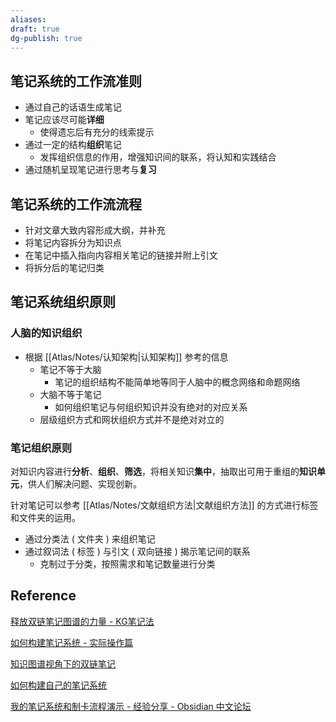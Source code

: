 ```yaml
---
aliases: 
draft: true
dg-publish: true
---
```


## 笔记系统的工作流准则

- 通过自己的话语生成笔记
- 笔记应该尽可能**详细**
	- 使得遗忘后有充分的线索提示
- 通过一定的结构**组织**笔记
	- 发挥组织信息的作用，增强知识间的联系，将认知和实践结合
- 通过随机呈现笔记进行思考与**复习**

## 笔记系统的工作流流程

- 针对文章大致内容形成大纲，并补充
- 将笔记内容拆分为知识点
- 在笔记中插入指向内容相关笔记的链接并附上引文
- 将拆分后的笔记归类

## 笔记系统组织原则

### 人脑的知识组织

- 根据 [[Atlas/Notes/认知架构\|认知架构]] 参考的信息
	- 笔记不等于大脑
		- 笔记的组织结构不能简单地等同于人脑中的概念网络和命题网络
	- 大脑不等于笔记
		- 如何组织笔记与何组织知识并没有绝对的对应关系
	- 层级组织方式和网状组织方式并不是绝对对立的

### 笔记组织原则

对知识内容进行**分析**、**组织**、**筛选**，将相关知识**集中**，抽取出可用于重组的**知识单元**，供人们解决问题、实现创新。

针对笔记可以参考 [[Atlas/Notes/文献组织方法\|文献组织方法]] 的方式进行标签和文件夹的运用。

- 通过分类法 ( 文件夹 ) 来组织笔记
- 通过叙词法 ( 标签 ) 与引文 ( 双向链接 ) 揭示笔记间的联系
	- 克制过于分类，按照需求和笔记数量进行分类

## Reference

[释放双链笔记图谱的力量 - KG笔记法](https://zhuanlan.zhihu.com/p/440115356)

[如何构建笔记系统 - 实际操作篇](https://zhuanlan.zhihu.com/p/353521308)

[知识图谱视角下的双链笔记](https://zhuanlan.zhihu.com/p/426795472)

[如何构建自己的笔记系统](https://www.zhihu.com/question/23427617/answer/1461195696)

[我的笔记系统和制卡流程演示 - 经验分享 - Obsidian 中文论坛](https://forum-zh.obsidian.md/t/topic/386)